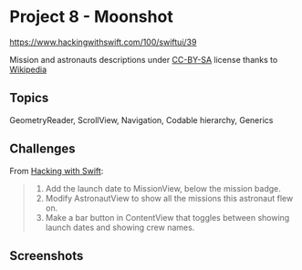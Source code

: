 # Project 8 - Moonshot

https://www.hackingwithswift.com/100/swiftui/39

Mission and astronauts descriptions under [CC-BY-SA](https://creativecommons.org/licenses/by-sa/3.0) license thanks to [Wikipedia](https://www.wikipedia.org/)

## Topics

GeometryReader, ScrollView, Navigation, Codable hierarchy, Generics

## Challenges

From [Hacking with Swift](https://www.hackingwithswift.com/books/ios-swiftui/moonshot-wrap-up):
>1. Add the launch date to MissionView, below the mission badge.
>2. Modify AstronautView to show all the missions this astronaut flew on.
>3. Make a bar button in ContentView that toggles between showing launch dates and showing crew names.

## Screenshots
